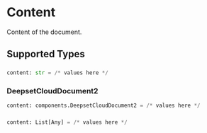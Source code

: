 # Content

Content of the document.


## Supported Types

### 

```python
content: str = /* values here */
```

### DeepsetCloudDocument2

```python
content: components.DeepsetCloudDocument2 = /* values here */
```

### 

```python
content: List[Any] = /* values here */
```


